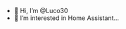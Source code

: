 - 👋 Hi, I’m @Luco30
- 👀 I’m interested in Home Assistant...


<!---
Luco30/Luco30 is a ✨ special ✨ repository because its `README.md` (this file) appears on your GitHub profile.
You can click the Preview link to take a look at your changes.
--->
